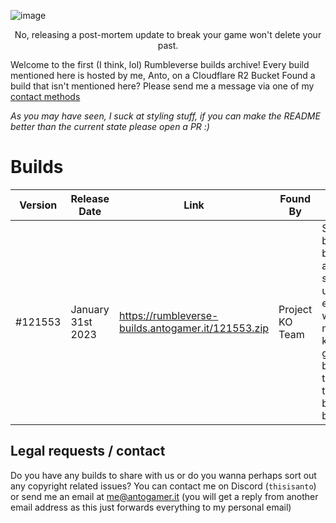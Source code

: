 ![image](https://github.com/user-attachments/assets/7c134df6-8f97-4d8a-92e3-7227c0a7de75)

<p align="center"> No, releasing a post-mortem update to break your game won't delete your past. </p>


Welcome to the first (I think, lol) Rumbleverse builds archive! Every build mentioned here is hosted by me, Anto, on a Cloudflare R2 Bucket
Found a build that isn't mentioned here? Please send me a message via one of my [contact methods](#legal-requests--contact)

*As you may have seen, I suck at styling stuff, if you can make the README better than the current state please open a PR :)*

# Builds

| Version | Release Date      | Link                                               | Found By        | Additional Note                                                                                                                                       |
|---------|-------------------|----------------------------------------------------|-----------------|-------------------------------------------------------------------------------------------------------------------------------------------------------|
| #121553  | January 31st 2023 | https://rumbleverse-builds.antogamer.it/121553.zip | Project KO Team | Second last build before the actual shutdown, used by everyone who has made some kind of gameserver before due to it being the last not broken build. |

## Legal requests / contact

Do you have any builds to share with us or do you wanna perhaps sort out any copyright related issues? You can contact me on Discord (`thisisanto`) or send me an email at me@antogamer.it (you will get a reply from another email address as this just forwards everything to my personal email)

